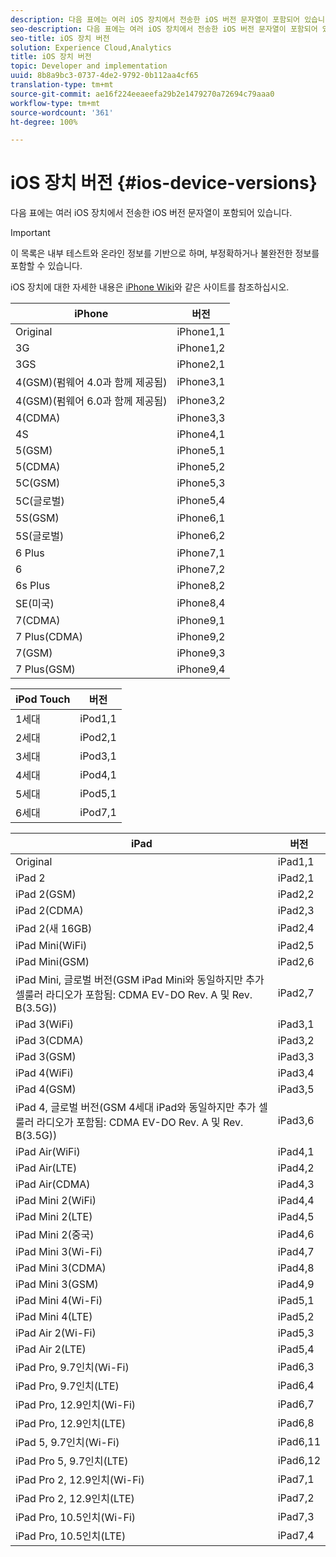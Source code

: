 ```yaml
---
description: 다음 표에는 여러 iOS 장치에서 전송한 iOS 버전 문자열이 포함되어 있습니다.
seo-description: 다음 표에는 여러 iOS 장치에서 전송한 iOS 버전 문자열이 포함되어 있습니다.
seo-title: iOS 장치 버전
solution: Experience Cloud,Analytics
title: iOS 장치 버전
topic: Developer and implementation
uuid: 8b8a9bc3-0737-4de2-9792-0b112aa4cf65
translation-type: tm+mt
source-git-commit: ae16f224eeaeefa29b2e1479270a72694c79aaa0
workflow-type: tm+mt
source-wordcount: '361'
ht-degree: 100%

---
```



# iOS 장치 버전 {#ios-device-versions}

다음 표에는 여러 iOS 장치에서 전송한 iOS 버전 문자열이 포함되어 있습니다.

>[!IMPORTANT]
>
>이 목록은 내부 테스트와 온라인 정보를 기반으로 하며, 부정확하거나 불완전한 정보를 포함할 수 있습니다.

iOS 장치에 대한 자세한 내용은 [iPhone Wiki](https://theiphonewiki.com/wiki/Models)와 같은 사이트를 참조하십시오.

| **iPhone** | **버전** |
|---|---|
| Original | iPhone1,1 |
| 3G | iPhone1,2 |
| 3GS | iPhone2,1 |
| 4(GSM)(펌웨어 4.0과 함께 제공됨) | iPhone3,1 |
| 4(GSM)(펌웨어 6.0과 함께 제공됨) | iPhone3,2 |
| 4(CDMA) | iPhone3,3 |
| 4S | iPhone4,1 |
| 5(GSM) | iPhone5,1 |
| 5(CDMA) | iPhone5,2 |
| 5C(GSM) | iPhone5,3 |
| 5C(글로벌) | iPhone5,4 |
| 5S(GSM) | iPhone6,1 |
| 5S(글로벌) | iPhone6,2 |
| 6 Plus | iPhone7,1 |
| 6 | iPhone7,2 |
| 6s Plus | iPhone8,2 |
| SE(미국) | iPhone8,4 |
| 7(CDMA) | iPhone9,1 |
| 7 Plus(CDMA) | iPhone9,2 |
| 7(GSM) | iPhone9,3 |
| 7 Plus(GSM) | iPhone9,4 |

| **iPod Touch** | **버전** |
|---|---|
| 1세대 | iPod1,1 |
| 2세대 | iPod2,1 |
| 3세대 | iPod3,1 |
| 4세대 | iPod4,1 |
| 5세대 | iPod5,1 |
| 6세대 | iPod7,1 |

| **iPad** | **버전** |
|---|---|
| Original | iPad1,1 |
| iPad 2 | iPad2,1 |
| iPad 2(GSM) | iPad2,2 |
| iPad 2(CDMA) | iPad2,3 |
| iPad 2(새 16GB) | iPad2,4 |
| iPad Mini(WiFi) | iPad2,5 |
| iPad Mini(GSM) | iPad2,6 |
| iPad Mini, 글로벌 버전(GSM iPad Mini와 동일하지만 추가 셀룰러 라디오가 포함됨: CDMA EV-DO Rev. A 및 Rev. B(3.5G)) | iPad2,7 |
| iPad 3(WiFi) | iPad3,1 |
| iPad 3(CDMA) | iPad3,2 |
| iPad 3(GSM) | iPad3,3 |
| iPad 4(WiFi) | iPad3,4 |
| iPad 4(GSM) | iPad3,5 |
| iPad 4, 글로벌 버전(GSM 4세대 iPad와 동일하지만 추가 셀룰러 라디오가 포함됨: CDMA EV-DO Rev. A 및 Rev. B(3.5G)) | iPad3,6 |
| iPad Air(WiFi) | iPad4,1 |
| iPad Air(LTE) | iPad4,2 |
| iPad Air(CDMA) | iPad4,3 |
| iPad Mini 2(WiFi) | iPad4,4 |
| iPad Mini 2(LTE) | iPad4,5 |
| iPad Mini 2(중국) | iPad4,6 |
| iPad Mini 3(Wi-Fi) | iPad4,7 |
| iPad Mini 3(CDMA) | iPad4,8 |
| iPad Mini 3(GSM) | iPad4,9 |
| iPad Mini 4(Wi-Fi) | iPad5,1 |
| iPad Mini 4(LTE) | iPad5,2 |
| iPad Air 2(Wi-Fi) | iPad5,3 |
| iPad Air 2(LTE) | iPad5,4 |
| iPad Pro, 9.7인치(Wi-Fi) | iPad6,3 |
| iPad Pro, 9.7인치(LTE) | iPad6,4 |
| iPad Pro, 12.9인치(Wi-Fi) | iPad6,7 |
| iPad Pro, 12.9인치(LTE) | iPad6,8 |
| iPad 5, 9.7인치(Wi-Fi) | iPad6,11 |
| iPad Pro 5, 9.7인치(LTE) | iPad6,12 |
| iPad Pro 2, 12.9인치(Wi-Fi) | iPad7,1 |
| iPad Pro 2, 12.9인치(LTE) | iPad7,2 |
| iPad Pro, 10.5인치(Wi-Fi) | iPad7,3 |
| iPad Pro, 10.5인치(LTE) | iPad7,4 |

